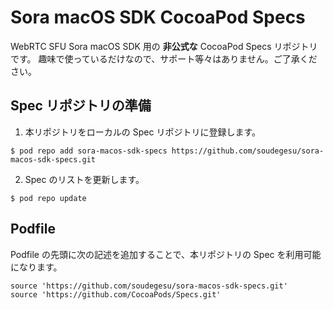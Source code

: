 # Sora macOS SDK CocoaPod Specs

WebRTC SFU Sora macOS SDK 用の **非公式な** CocoaPod Specs リポジトリです。
趣味で使っているだけなので、サポート等々はありません。ご了承ください。

## Spec リポジトリの準備

1. 本リポジトリをローカルの Spec リポジトリに登録します。

```
$ pod repo add sora-macos-sdk-specs https://github.com/soudegesu/sora-macos-sdk-specs.git
```

2. Spec のリストを更新します。

```
$ pod repo update
```

## Podfile

Podfile の先頭に次の記述を追加することで、本リポジトリの Spec を利用可能になります。

```
source 'https://github.com/soudegesu/sora-macos-sdk-specs.git'
source 'https://github.com/CocoaPods/Specs.git'
```

